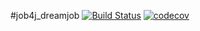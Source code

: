 #job4j_dreamjob
[![Build Status](https://travis-ci.com/k-r-3/job4j_dreamjob.svg?branch=main)](https://travis-ci.com/k-r-3/job4j_dreamjob)
[![codecov](https://codecov.io/gh/k-r-3/job4j_dreamjob/branch/master/graph/badge.svg?token=KJ72A7JEFU)](https://codecov.io/gh/k-r-3/job4j_dreamjob)

